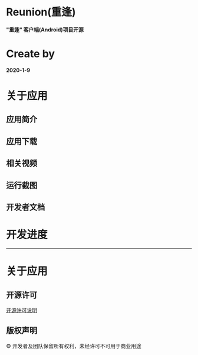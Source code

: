 # Reunion(重逢)
**"重逢" 客户端(Android)项目开源**
# Create by
**2020-1-9**
# 关于应用
## 应用简介
## 应用下载
## 相关视频
## 运行截图
## 开发者文档
# 开发进度
****
# 关于应用
## 开源许可
[开源许可说明]()
## 版权声明
© 开发者及团队保留所有权利，未经许可不可用于商业用途
